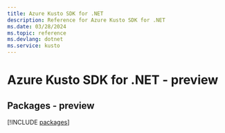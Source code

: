 ```yaml
---
title: Azure Kusto SDK for .NET
description: Reference for Azure Kusto SDK for .NET
ms.date: 03/28/2024
ms.topic: reference
ms.devlang: dotnet
ms.service: kusto
---
```

# Azure Kusto SDK for .NET - preview
## Packages - preview
[!INCLUDE [packages](kusto-index.md)]